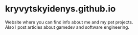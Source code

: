 # kryvytskyidenys.github.io

Website where you can find info about me and my pet projects. <br/>
Also I post articles about gamedev and software engineering.
